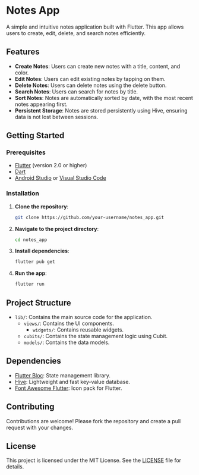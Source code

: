# Notes App

A simple and intuitive notes application built with Flutter. This app allows users to create, edit,
delete, and search notes efficiently.

## Features

- **Create Notes**: Users can create new notes with a title, content, and color.
- **Edit Notes**: Users can edit existing notes by tapping on them.
- **Delete Notes**: Users can delete notes using the delete button.
- **Search Notes**: Users can search for notes by title.
- **Sort Notes**: Notes are automatically sorted by date, with the most recent notes appearing
  first.
- **Persistent Storage**: Notes are stored persistently using Hive, ensuring data is not lost
  between sessions.

## Getting Started

### Prerequisites

- [Flutter](https://flutter.dev/docs/get-started/install) (version 2.0 or higher)
- [Dart](https://dart.dev/get-dart)
- [Android Studio](https://developer.android.com/studio)
  or [Visual Studio Code](https://code.visualstudio.com/)

### Installation

1. **Clone the repository**:
    ```sh
    git clone https://github.com/your-username/notes_app.git
    ```

2. **Navigate to the project directory**:
    ```sh
    cd notes_app
    ```

3. **Install dependencies**:
    ```sh
    flutter pub get
    ```

4. **Run the app**:
    ```sh
    flutter run
    ```

## Project Structure

- `lib/`: Contains the main source code for the application.
    - `views/`: Contains the UI components.
        - `widgets/`: Contains reusable widgets.
    - `cubits/`: Contains the state management logic using Cubit.
    - `models/`: Contains the data models.

## Dependencies

- [Flutter Bloc](https://pub.dev/packages/flutter_bloc): State management library.
- [Hive](https://pub.dev/packages/hive): Lightweight and fast key-value database.
- [Font Awesome Flutter](https://pub.dev/packages/font_awesome_flutter): Icon pack for Flutter.

## Contributing

Contributions are welcome! Please fork the repository and create a pull request with your changes.

## License

This project is licensed under the MIT License. See the [LICENSE](LICENSE) file for details.